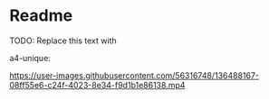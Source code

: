 # Readme

TODO: Replace this text with

a4-unique:




https://user-images.githubusercontent.com/56316748/136488167-08ff55e6-c24f-4023-8e34-f9d1b1e86138.mp4

